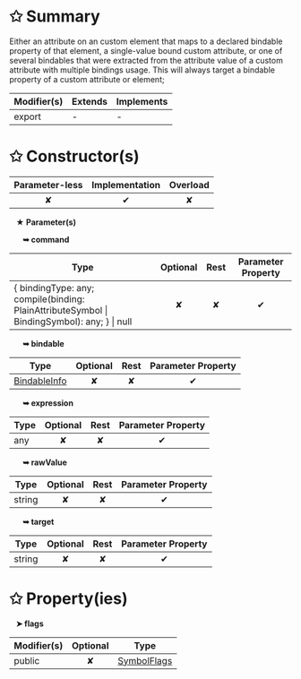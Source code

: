 # &#10025; Summary

Either an attribute on an custom element that maps to a declared bindable property of that element,
a single-value bound custom attribute, or one of several bindables that were extracted from the attribute
value of a custom attribute with multiple bindings usage.
This will always target a bindable property of a custom attribute or element;

| Modifier(s)                            | Extends                      | Implements                                    |
|----------------------------------------|------------------------------|-----------------------------------------------|
| export | - | - |

# &#10025; Constructor(s)

| Parameter-less                         | Implementation                          | Overload                          |
|:--------------------------------------:|:---------------------------------------:|:---------------------------------:|
| ✘ | ✔ | ✘ |

&nbsp;&nbsp; **&#9733; Parameter(s)**

&nbsp;&nbsp;&nbsp;&nbsp;&nbsp; **&#10149; command**

| Type                        | Optional                           | Rest                          | Parameter Property                          |
|-----------------------------|:----------------------------------:|:-----------------------------:|:-------------------------------------------:|
| { bindingType: any; compile(binding: PlainAttributeSymbol &#124; BindingSymbol): any; } &#124; null | ✘  | ✘ | ✔ |

&nbsp;&nbsp;&nbsp;&nbsp;&nbsp; **&#10149; bindable**

| Type                        | Optional                           | Rest                          | Parameter Property                          |
|-----------------------------|:----------------------------------:|:-----------------------------:|:-------------------------------------------:|
| [BindableInfo](/jit/class/resource-model/bindableinfo.md) | ✘  | ✘ | ✔ |

&nbsp;&nbsp;&nbsp;&nbsp;&nbsp; **&#10149; expression**

| Type                        | Optional                           | Rest                          | Parameter Property                          |
|-----------------------------|:----------------------------------:|:-----------------------------:|:-------------------------------------------:|
| any | ✘  | ✘ | ✔ |

&nbsp;&nbsp;&nbsp;&nbsp;&nbsp; **&#10149; rawValue**

| Type                        | Optional                           | Rest                          | Parameter Property                          |
|-----------------------------|:----------------------------------:|:-----------------------------:|:-------------------------------------------:|
| string | ✘  | ✘ | ✔ |

&nbsp;&nbsp;&nbsp;&nbsp;&nbsp; **&#10149; target**

| Type                        | Optional                           | Rest                          | Parameter Property                          |
|-----------------------------|:----------------------------------:|:-----------------------------:|:-------------------------------------------:|
| string | ✘  | ✘ | ✔ |

# &#10025; Property(ies)

&nbsp;&nbsp; **&#10148; flags**

| Modifier(s)                               | Optional                           | Type                         |
|-------------------------------------------|:----------------------------------:|------------------------------|
| public | ✘ | [SymbolFlags](/jit/enum/semantic-model/symbolflags.md) |